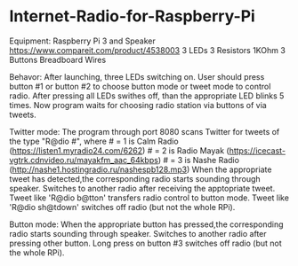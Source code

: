 # Internet-Radio-for-Raspberry-Pi
Equipment: Raspberry Pi 3 and
           Speaker https://www.compareit.com/product/4538003
           3 LEDs
           3 Resistors 1KOhm
           3 Buttons
           Breadboard
           Wires
           
Behavor:
  After launching, three LEDs switching on.
  User should press button #1 or button #2 to choose button mode or tweet mode to control radio. After pressing all LEDs swithes off, than the appropriate LED blinks 5 times. 
  Now program waits for choosing radio station via buttons of via tweets.
  
  Twitter mode:
  The program through port 8080 scans Twitter for tweets of the type "R@dio #",
  where # = 1 is Calm Radio (https://listen1.myradio24.com/6262)
        # = 2 is Radio Mayak (https://icecast-vgtrk.cdnvideo.ru/mayakfm_aac_64kbps)
        # = 3 is Nashe Radio (http://nashe1.hostingradio.ru/nashespb128.mp3)
  When the appropriate tweet has detected,the corresponding radio starts sounding through speaker.
  Switches to another radio after receiving the apptopriate tweet.
  Tweet like 'R@dio b@tton' transfers radio control to button mode.
  Tweet like 'R@dio sh@tdown' switches off radio (but not the whole RPi).
  
  Button mode:
  When the appropriate button has pressed,the corresponding radio starts sounding through speaker.
  Switches to another radio after pressing other button.
  Long press on button #3 switches off radio (but not the whole RPi).
  
